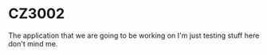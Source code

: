 # CZ3002
The application that we are going to be working on
I'm just testing stuff  here don't mind me.
